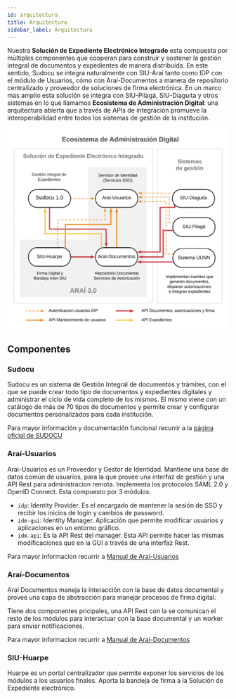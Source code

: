 ```yaml
---
id: arquitectura
title: Arquitectura
sidebar_label: Arquitectura
---
```


Nuestra **Solución de Expediente Electrónico Integrado** esta compuesta por múltiples componentes que cooperan para construir y sostener la gestión integral de documentos y expedientes de manera distribuida. En este sentido, Sudocu se integra naturalmente con SIU-Araí tanto como IDP con el módulo de Usuarios, cómo con Araí-Documentos a manera de repositorio centralizado y proveedor de soluciones de firma electrónica. En un marco mas amplio esta solución se integra con SIU-Pilagá, SIU-Diaguita y otros sistemas en lo que llamamos **Ecosistema de Administración Digital**: una arquitectura abierta que a través de APIs de integración promueve la interoperabilidad entre todos los sistemas de gestión de la institución.

![Componentes](assets/arquitectura.png)

## Componentes

### Sudocu

Sudocu es un sistema de Gestión Integral de documentos y trámites, con el que se puede crear todo tipo de documentos y expedientes digitales y administrar el ciclo de vida completo de los mismos. El mismo viene con un catálogo de más de 70 tipos de documentos y permite crear y configurar documentos personalizados para cada institución. 

Para mayor información y documentación funcional recurrir a la [página oficial de SUDOCU](https://sudocu.dev/)

### Araí-Usuarios

Arai-Usuarios es un Proveedor y Gestor de Identidad. Mantiene una base de datos común de usuarios, para la que provee una interfaz de gestión y una API Rest para administracion remota. Implementa los protocolos SAML 2.0 y OpenID Connect. Esta compuesto por 3 módulos:

* `idp`: Identity Provider. Es el encargado de mantener la sesión de SSO y recibir los inicios de login y cambios de password.
* `idm-gui`: Identity Manager. Aplicación que permite modificar usuarios y aplicaciones en un entorno gráfico.
* `idm-api`: Es la API Rest del manager. Esta API permite hacer las mismas modificaciones que en la GUI a través de una interfaz Rest.

Para mayor informacion recurrir a [Manual de Araí-Usuarios](https://documentacion.siu.edu.ar/usuarios/docs/intro/)

### Araí-Documentos

Araí Documentos maneja la interacción con la base de datos documental y provee una capa de abstracción para manejar procesos de firma digital.

Tiene dos componentes pricipales, una API Rest con la se comunican el resto de los módulos para interactuar con la base documental y un worker para enviar notificaciones.

Para mayor informacion recurrir a [Manual de Araí-Documentos](https://documentacion.siu.edu.ar/documentos/)

### SIU-Huarpe

Huarpe es un portal centralizador que permite exponer los servicios de los módulos a los usuarios finales. Aporta la bandeja de firma a la Solución de Expediente electrónico.
